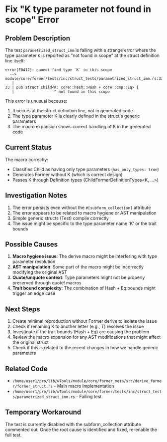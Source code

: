 # Fix "K type parameter not found in scope" Error

## Problem Description

The test `parametrized_struct_imm` is failing with a strange error where the type parameter `K` is reported as "not found in scope" at the struct definition line itself:

```
error[E0412]: cannot find type `K` in this scope
  --> module/core/former/tests/inc/struct_tests/parametrized_struct_imm.rs:33:18
   |
33 | pub struct Child<K: core::hash::Hash + core::cmp::Eq> {
   |                  ^ not found in this scope
```

This error is unusual because:
1. It occurs at the struct definition line, not in generated code
2. The type parameter K is clearly defined in the struct's generic parameters
3. The macro expansion shows correct handling of K in the generated code

## Current Status

The macro correctly:
- Classifies Child<K> as having only type parameters (`has_only_types: true`)
- Generates Former<Definition> without K (which is correct design)
- Passes K through Definition types (ChildFormerDefinitionTypes<K, ...>)

## Investigation Notes

1. The error persists even without the `#[subform_collection]` attribute
2. The error appears to be related to macro hygiene or AST manipulation
3. Simple generic structs (Test<T>) compile correctly
4. The issue might be specific to the type parameter name 'K' or the trait bounds

## Possible Causes

1. **Macro hygiene issue**: The derive macro might be interfering with type parameter resolution
2. **AST manipulation**: Some part of the macro might be incorrectly modifying the original AST
3. **Quote/unquote context**: Type parameters might not be properly preserved through quote! macros
4. **Trait bound complexity**: The combination of Hash + Eq bounds might trigger an edge case

## Next Steps

1. Create minimal reproduction without Former derive to isolate the issue
2. Check if renaming K to another letter (e.g., T) resolves the issue
3. Investigate if the trait bounds (Hash + Eq) are causing the problem
4. Review the macro expansion for any AST modifications that might affect the original struct
5. Check if this is related to the recent changes in how we handle generic parameters

## Related Code

- `/home/user1/pro/lib/wTools/module/core/former_meta/src/derive_former/former_struct.rs` - Main macro implementation
- `/home/user1/pro/lib/wTools/module/core/former/tests/inc/struct_tests/parametrized_struct_imm.rs` - Failing test

## Temporary Workaround

The test is currently disabled with the subform_collection attribute commented out. Once the root cause is identified and fixed, re-enable the full test.
